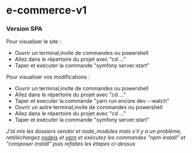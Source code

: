 # e-commerce-v1
<h3>Version SPA</h3>


Pour visualiser le site :
- Ouvrir un terminal,invite de commandes ou powershell
- Allez dans le répertoire du projet avec "cd ..."
- Taper et exécuter la commande "symfony server:start"

Pour visualiser vos modifications :
- Ouvrir un terminal,invite de commandes ou powershell
- Allez dans le répertoire du projet avec "cd ..."
- Taper et executer la commande "yarn run encore dev --watch"
- Ouvrir un autre terminal,invite de commandes ou powershell
- Allez dans le répertoire du projet avec "cd ..."
- Taper et exécuter la commande "symfony server:start"



<i>J'ai mis les dossiers vendor et node_modules mais s'il y a un problème, retéléchargez [nodejs](https://nodejs.org/en/) et [yarn](https://yarnpkg.com/lang/en/docs/install/) et exécutez les commandes "npm install" et "composer install" puis refaites les étapes ci-dessus</i>
